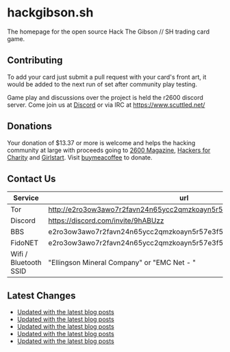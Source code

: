# hackgibson.sh
The homepage for the open source Hack The Gibson // SH trading card game.


## Contributing

To add your card just submit a pull request with your card's front art, it would be added to the next run of set after community play testing.

Game play and discussions over the project is held the r2600 discord server. Come join us at [Discord](https://discord.com/invite/9hABUzz) or via IRC at https://www.scuttled.net/


## Donations

Your donation of $13.37 or more is welcome and helps the hacking community at large with proceeds going to [2600 Magazine](https://2600.com/), [Hackers for Charity](https://hackersforcharity.org) and [Girlstart](https://girlstart.org).  Visit [buymeacoffee](https://www.buymeacoffee.com/hackgibson.sh) to donate.


## Contact Us

Service | url
-|-
Tor | http://e2ro3ow3awo7r2favn24n65ycc2qmzkoayn5r57e3f56nvjwdcgg32ad.onion
Discord | https://discord.com/invite/9hABUzz
BBS | e2ro3ow3awo7r2favn24n65ycc2qmzkoayn5r57e3f56nvjwdcgg32ad.onion:23
FidoNET | e2ro3ow3awo7r2favn24n65ycc2qmzkoayn5r57e3f56nvjwdcgg32ad.onion:24554
Wifi / Bluetooth SSID | "Ellingson Mineral Company" or "EMC Net - <fidonet address>"

## Latest Changes
<!-- BLOG-POST-LIST:START -->
- [Updated with the latest blog posts](https://github.com/DFW2600/hackgibson.sh/commit/50eed3c7e7b43d0831207b1e5da2bbc9f7fa3734)
- [Updated with the latest blog posts](https://github.com/DFW2600/hackgibson.sh/commit/dc0b32c13507724f77093f97cb21ef1c69dedeee)
- [Updated with the latest blog posts](https://github.com/DFW2600/hackgibson.sh/commit/92b89dc9d029cd471b5101d2959ce04c391ab70d)
- [Updated with the latest blog posts](https://github.com/DFW2600/hackgibson.sh/commit/cccc335e5330e75d0766b2e34f3149bf4915304b)
- [Updated with the latest blog posts](https://github.com/DFW2600/hackgibson.sh/commit/f0284fbd498a32c1a5cd13d226722c01f4b6bb0e)
<!-- BLOG-POST-LIST:END -->
